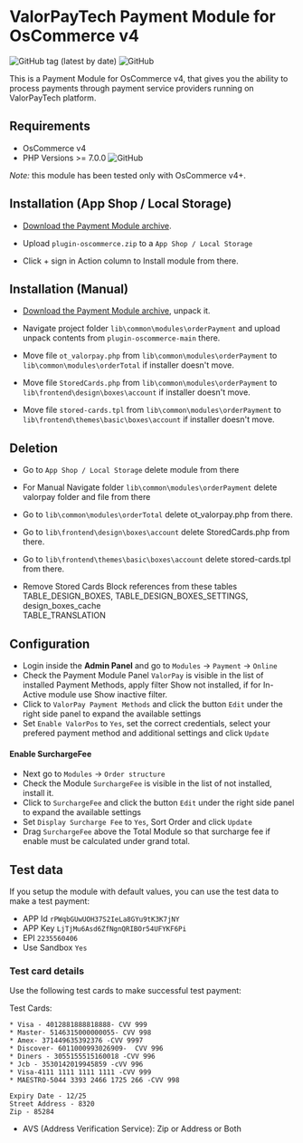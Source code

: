# ValorPayTech Payment Module for OsCommerce v4

![GitHub tag (latest by date)](https://img.shields.io/github/v/tag/ValorPay/plugin-oscommerce?label=stable) ![GitHub](https://img.shields.io/github/license/ValorPay/plugin-oscommerce?color=brightgreen)

This is a Payment Module for OsCommerce v4, that gives you the ability to process payments through payment service providers running on ValorPayTech platform.

## Requirements

  * OsCommerce v4
  * PHP Versions >= 7.0.0  ![GitHub](https://img.shields.io/badge/php-%3E%3D7.0.0-lightgrey)

*Note:* this module has been tested only with OsCommerce v4+.

## Installation (App Shop / Local Storage)

  * [Download the Payment Module archive](https://github.com/ValorPayTech/plugin-oscommerce/releases/download/1.0.1/plugin-oscommerce.zip).
  
  * Upload ```plugin-oscommerce.zip``` to a ```App Shop / Local Storage```

  * Click + sign in Action column to Install module from there.

## Installation (Manual)

  * [Download the Payment Module archive](https://github.com/ValorPayTech/plugin-oscommerce/releases/download/1.0.1/plugin-oscommerce.zip), unpack it.
  
  * Navigate project folder ```lib\common\modules\orderPayment``` and upload unpack contents from ```plugin-oscommerce-main``` there.

  * Move file ```ot_valorpay.php``` from ```lib\common\modules\orderPayment``` to  ```lib\common\modules\orderTotal``` if installer doesn't move.

  * Move file ```StoredCards.php``` from ```lib\common\modules\orderPayment``` to  ```lib\frontend\design\boxes\account``` if installer doesn't move.

  * Move file ```stored-cards.tpl``` from ```lib\common\modules\orderPayment``` to  ```lib\frontend\themes\basic\boxes\account``` if installer doesn't move.

## Deletion 

  * Go to ```App Shop / Local Storage``` delete module from there

  * For Manual Navigate folder ```lib\common\modules\orderPayment``` delete valorpay folder and file from there

  * Go to ```lib\common\modules\orderTotal``` delete ot_valorpay.php from there.

  * Go to ```lib\frontend\design\boxes\account``` delete StoredCards.php from there.

  * Go to ```lib\frontend\themes\basic\boxes\account``` delete stored-cards.tpl from there. 

  * Remove Stored Cards Block references from these tables TABLE_DESIGN_BOXES, TABLE_DESIGN_BOXES_SETTINGS, design_boxes_cache    
    TABLE_TRANSLATION

## Configuration

  * Login inside the __Admin Panel__ and go to ```Modules``` -> ```Payment``` -> ```Online```
  * Check the Payment Module Panel ```ValorPay``` is visible in the list of installed Payment Methods,
    apply filter Show not installed, if for In-Active module use Show inactive filter.
  * Click to ```ValorPay Payment Methods``` and click the button ```Edit``` under the right side panel to expand the available settings
  * Set ```Enable ValorPos``` to ```Yes```, set the correct credentials, select your prefered payment method and additional settings and click ```Update```

  #### Enable SurchargeFee
  * Next go to ```Modules``` -> ```Order structure```
  * Check the Module ```SurchargeFee``` is visible in the list of not installed, install it.
  * Click to ```SurchargeFee``` and click the button ```Edit``` under the right side panel to expand the available settings
  * Set ```Display Surcharge Fee``` to ```Yes```, Sort Order and click ```Update```
  * Drag ```SurchargeFee``` above the Total Module so that surcharge fee if enable must be calculated under grand total. 

## Test data

If you setup the module with default values, you can use the test data to make a test payment:

  * APP Id ```rPWqbGUwUOH37S2IeLa8GYu9tK3K7jNY```
  * APP Key ```LjTjMu6Asd6ZfNgnQRIBOr54UFYKF6Pi```
  * EPI ```2235560406```
  * Use Sandbox ``Yes``

### Test card details

Use the following test cards to make successful test payment:

  Test Cards:

    * Visa - 4012881888818888- CVV 999
    * Master- 5146315000000055- CVV 998
    * Amex- 371449635392376 -CVV 9997
    * Discover- 6011000993026909-  CVV 996
    * Diners - 3055155515160018 -CVV 996
    * Jcb - 3530142019945859 -cVV 996
    * Visa-4111 1111 1111 1111 -CVV 999
    * MAESTRO-5044 3393 2466 1725 266 -CVV 998

    Expiry Date - 12/25
    Street Address - 8320
    Zip - 85284

  * AVS (Address Verification Service): Zip or Address or Both